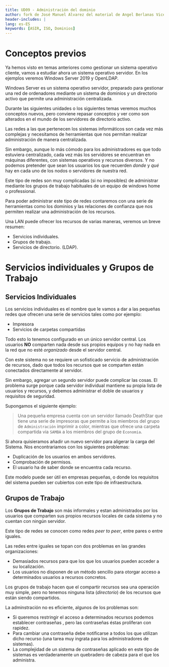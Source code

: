 ```yaml
---
title: UD09 - Administración del dominio
author: fork de José Manuel Alvarez del material de Angel Berlanas Vicente
header-includes: |
lang: es-ES
keywords: [ASIR, ISO, Dominios]
---
```


# Conceptos previos

Ya hemos visto en temas anteriores como gestionar un sistema operativo cliente, vamos a estudiar ahora un sistema operativo servidor. En los ejemplos veremos Windows Server 2019 y OpenLDAP.

Windows Server es un sistema operativo servidor, preparado para gestionar una red de ordenadores mediante un sistema de dominios y un directorio activo que permite una administración centralizada.

Durante las siguientes unidades o los siguientes temas veremos muchos conceptos nuevos, pero conviene repasar conceptos y ver como son alterados en el mundo de los servidores de directorio activo.

Las redes a las que pertenecen los sistemas informáticos son cada vez más complejas y necesitamos de herramientas que nos permitan realizar administración de manera centralizada.

Sin embargo, aunque lo más cómodo para los administradores es que todo estuviera centralizado, cada vez más los servidores se encuentran en máquinas diferentes, con sistemas operativos y recursos diversos. Y no podemos pretender que sean los usuarios los que recuerden _donde_ y _qué_ hay en cada uno de los nodos o servidores de nuestra red.

Este tipo de redes son muy complicadas (si no imposibles) de administrar mediante los grupos de trabajo habituales de un equipo de windows home o professional.

Para poder administrar este tipo de redes contaremos con una serie de herramientas como los dominios y las relaciones de confianza que nos permiten realizar una administración de los recursos.

Una LAN puede ofrecer los recursos de varias maneras, veremos un breve resumen:

- Servicios individuales.
- Grupos de trabajo.
- Servicios de directorio. (LDAP).

# Servicios individuales y Grupos de Trabajo

## Servicios Individuales

Los servicios individuales es el nombre que le vamos a dar a las pequeñas redes que ofrecen una serie de servicios tales como por ejemplo:

 * Impresora
 * Servicios de carpetas compartidas
  
Todo esto lo tenemos configurado en un único servidor central. Los usuarios **NO** comparten nada desde sus propios equipos y no hay nada en la red que no esté _organizado_ desde el servidor central.

Con este sistema no se requiere un sofisticado servicio de administración de recursos, dado que todos los recursos que se comparten están conectados directamente al servidor.

Sin embargo, agregar un segundo servidor puede complicar las cosas. El problema surge porque cada servidor individual mantiene su propia lista de usuarios y recursos, y debemos administrar el doble de usuarios y requisitos de seguridad.

Supongamos el siguiente ejemplo:

>Una pequeña empresa cuenta con un servidor llamado DeathStar que tiene una serie de impresoras que permite a los miembros del grupo de `Administración` imprimir a color, mientras que ofrece una carpeta compartida via `SAMBA` a los miembros del grupo de `Economia`.

Si ahora quisieramos añadir un nuevo servidor para aligerar la carga del Sistema. Nos encontrariamos con los siguientes problemas:

* Duplicación de los usuarios en ambos servidores.
* Comprobación de permisos.
* El usuario ha de saber donde se encuentra cada recurso.

Este modelo puede ser útil en empresas pequeñas, o donde los requisitos del sistema pueden ser cubiertos con este tipo de infraestructura.

## Grupos de Trabajo

Los **Grupos de Trabajo** son más informales y estan administrados por los usuarios que comparten sus propios recursos locales de cada sistema y no cuentan con ningún servidor.

Este tipo de redes se conocen como redes _peer to peer_, entre pares o entre iguales.

Las redes entre iguales se topan con dos problemas en las grandes organizaciones:

* Demasiados recursos para que los que los usuarios pueden acceder a su localización.
* Los usuarios no disponen de un método sencillo para otorgar acceso a determinados usuarios a recursos concretos.

Los grupos de trabajo hacen que el compartir recursos sea una operación muy simple, pero no tenemos ninguna lista (_directorio_) de los recursos que están siendo compartidos.

La adminstración no es eficiente, algunos de los problemas son:

* Si queremos restringir el acceso a determinados recursos podemos establecer contraseñas , pero las contraseñas éstas proliferan con rapidez. 
* Para cambiar una contraseña debe notificarse a todos los que utilizan dicho recurso (una tarea muy ingrata para los administradores de sistemas).
* La complejidad de un sistema de contraseñas aplicado en este tipo de sistemas es verdaderamente un quebradero de cabeza para el que los administra.
